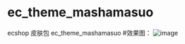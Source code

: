 # ec_theme_mashamasuo

ecshop 皮肤包
ec_theme_mashamasuo
#效果图：
 ![image](https://github.com/ydm3324803/ec_theme_mashamasuo/blob/master/dd%E5%95%86%E5%9F%8E%E6%B5%8B%E8%AF%95%E7%89%88.png)

